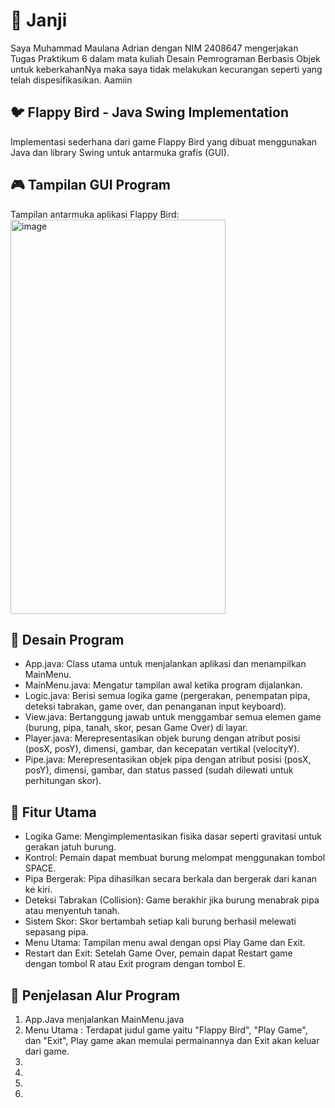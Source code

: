 <h1>🧾 Janji</h1>
Saya Muhammad Maulana Adrian dengan NIM 2408647 mengerjakan Tugas Praktikum 6
dalam mata kuliah Desain Pemrograman Berbasis Objek untuk keberkahanNya maka
saya tidak melakukan kecurangan seperti yang telah dispesifikasikan. Aamiin

<h2>🐦 Flappy Bird - Java Swing Implementation</h2>
Implementasi sederhana dari game Flappy Bird yang dibuat menggunakan Java dan library Swing untuk antarmuka grafis (GUI).

<h2>🎮 Tampilan GUI Program</h2>
Tampilan antarmuka aplikasi Flappy Bird:<br>

<img width="344" height="631" alt="image" src="https://github.com/user-attachments/assets/0eba8ee9-d661-47a4-8e2d-323b36fa21cc" />

<h2>🧩 Desain Program</h2>

* App.java: Class utama untuk menjalankan aplikasi dan menampilkan MainMenu.<br>
* MainMenu.java: Mengatur tampilan awal ketika program dijalankan.<br>
* Logic.java: Berisi semua logika game (pergerakan, penempatan pipa, deteksi tabrakan, game over, dan penanganan input keyboard).<br>
* View.java: Bertanggung jawab untuk menggambar semua elemen game (burung, pipa, tanah, skor, pesan Game Over) di layar.<br>
* Player.java: Merepresentasikan objek burung dengan atribut posisi ($\text{posX}$, $\text{posY}$), dimensi, gambar, dan kecepatan vertikal ($\text{velocityY}$).<br>
* Pipe.java: Merepresentasikan objek pipa dengan atribut posisi ($\text{posX}$, $\text{posY}$), dimensi, gambar, dan status $\text{passed}$ (sudah dilewati untuk perhitungan skor).<br>

<h2>🚀 Fitur Utama</h2>

* Logika Game: Mengimplementasikan fisika dasar seperti gravitasi untuk gerakan jatuh burung.<br>
* Kontrol: Pemain dapat membuat burung melompat menggunakan tombol SPACE.<br>
* Pipa Bergerak: Pipa dihasilkan secara berkala dan bergerak dari kanan ke kiri.<br>
* Deteksi Tabrakan (Collision): Game berakhir jika burung menabrak pipa atau menyentuh tanah.<br>
* Sistem Skor: Skor bertambah setiap kali burung berhasil melewati sepasang pipa.<br>
* Menu Utama: Tampilan menu awal dengan opsi Play Game dan Exit.<br>
* Restart dan Exit: Setelah Game Over, pemain dapat Restart game dengan tombol R atau Exit program dengan tombol E.<br>


<h2>🧭 Penjelasan Alur Program</h2>
<ol>
  <li>
    App.Java menjalankan MainMenu.java
  </li>
  <li>
    Menu Utama : Terdapat judul game yaitu "Flappy Bird", "Play Game", dan "Exit", Play game akan memulai permainannya dan Exit akan keluar dari game.
  </li>
  <li>
    
  </li>
  <li></li>
  <li></li>
  <li></li>
</ol>
